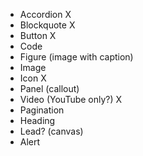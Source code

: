 - Accordion X
- Blockquote X
- Button X
- Code
- Figure (image with caption)
- Image
- Icon X
- Panel (callout)
- Video (YouTube only?) X
- Pagination
- Heading
- Lead? (canvas)
- Alert
